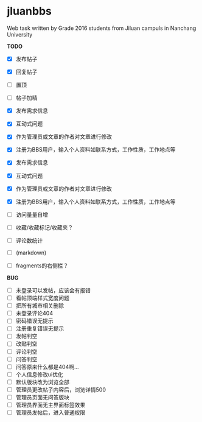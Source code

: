 # jluanbbs
Web task written by Grade 2016 students from Jiluan campuls in Nanchang University

**TODO**
* [x] 发布帖子
* [x] 回复帖子
* [ ] 置顶
* [ ] 帖子加精
* [x] 发布需求信息
* [x] 互动式问题
* [x] 作为管理员或文章的作者对文章进行修改
* [x] 注册为BBS用户，输入个人资料如联系方式，工作性质，工作地点等
* [x] 发布需求信息
* [x] 互动式问题
* [x] 作为管理员或文章的作者对文章进行修改
* [x] 注册为BBS用户，输入个人资料如联系方式，工作性质，工作地点等

* [ ] 访问量量自增
* [ ] 收藏/收藏标记/收藏夹？
* [ ] 评论数统计
* [ ] (markdown)
* [ ] fragments的右侧栏？

**BUG**
* [ ] 未登录可以发帖，应该会有报错
* [ ] 看帖顶端样式宽度问题
* [ ] 把所有城市相关删除
* [ ] 未登录评论404
* [ ] 密码错误无提示
* [ ] 注册重复错误无提示
* [ ] 发帖判空
* [ ] 改贴判空
* [ ] 评论判空
* [ ] 问答判空
* [ ] 问答原来什么都是404啊...
* [ ] 个人信息修改ui优化
* [ ] 默认版块改为浏览全部
* [ ] 管理员更改帖子内容后，浏览详情500
* [ ] 管理员页面无问答版块
* [ ] 管理员界面无主界面标签效果
* [ ] 管理员发帖后，进入普通权限

